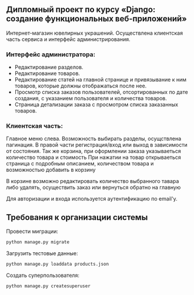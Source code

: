 ## Дипломный проект по курсу «Django: создание функциональных веб-приложений»

Интернет-магазин ювелирных украшений. Осуществлена клиентская часть сервиса и интерфейс администрирования.

### Интерфейс администратора:

* Редактирование разделов.
* Редактирование товаров.
* Редактирование статей на главной странице и привязывание к ним товаров,
  которые должны отображаться после нее.
* Просмотр списка заказов пользователей, отсортированных по дате создания,
    с указанием пользователя и количества товаров.
* Страница детализации заказа с просмотром списка заказанных товаров.

### Клиентская часть:
Главное меню слева. Возможность выбирать разделы, осущствлена пагинация.
В правой части регистрация/вход или выход в зависимости от состояния. Так же корзина, при оформлении заказа указываеться количество товара и стоимость 
При нажатии на товар открываеться страница с подробным описанием, количеством товара и возможностью добавить в корзину

В корзине возможно редактировать количество выбранного тавара либо удалять, осуществить заказ или вернуться обратно на главную

Для авторизации и входа используется аутентификацию по email'у.

## Требования к организации системы

Провести миграции:

```bash
python manage.py migrate
```

Загрузить тестовые данные:

```bash
python manage.py loaddata products.json
```
Создать суперпользователя:

```bash
python manage.py createsuperuser
```